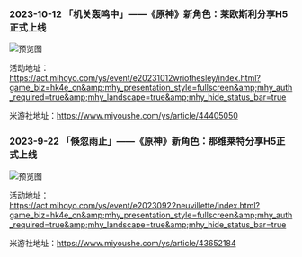 ### 2023-10-12 「机关轰鸣中」——《原神》新角色：莱欧斯利分享H5正式上线

![预览图](https://upload-bbs.miyoushe.com/upload/2023/10/11/75276539/cea8da76769c4684e0814922f6fe4837_5630939686095200199.png)

活动地址：https://act.mihoyo.com/ys/event/e20231012wriothesley/index.html?game_biz=hk4e_cn&amp;mhy_presentation_style=fullscreen&amp;mhy_auth_required=true&amp;mhy_landscape=true&amp;mhy_hide_status_bar=true

米游社地址：https://www.miyoushe.com/ys/article/44405050


### 2023-9-22 「倏忽雨止」——《原神》新角色：那维莱特分享H5正式上线

![预览图](https://upload-bbs.miyoushe.com/upload/2023/09/21/75276539/b3a993bcd735acd65a1a0a6067d529cf_5233550132926977302.png)

活动地址：https://act.mihoyo.com/ys/event/e20230922neuvillette/index.html?game_biz=hk4e_cn&amp;mhy_presentation_style=fullscreen&amp;mhy_auth_required=true&amp;mhy_landscape=true&amp;mhy_hide_status_bar=true

米游社地址：https://www.miyoushe.com/ys/article/43652184

